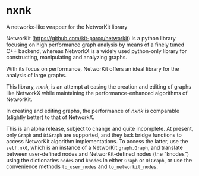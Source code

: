 # nxnk
A networkx-like wrapper for the NetworKit library

NetworKit (https://github.com/kit-parco/networkit) is a python library focusing on high performance graph analysis by means of a finely tuned C++ backend, whereas NetworkX is a widely used python-only library for constructing, manipulating and analyzing graphs.

With its focus on performance, NetworKit offers an ideal library for the analysis of large graphs.

This library, *nxnk*, is an attempt at easing the creation and editing of graphs like NetworkX while maintaining the performance-enhanced algorithms of NetworKit.

In creating and editing graphs, the performance of *nxnk* is comparable (slightly better) to that of NetworkX.

This is an alpha release, subject to change and quite incomplete. At present, only ```Graph``` and ```DiGraph``` are supported, and they lack bridge functions to access NetworKit algorithm implementations. To access the latter, use the ```self.nkG```, which is an instance of a NetworKit ```graph.Graph```, and translate between user-defined nodes and NetworKit-defined nodes (the "knodes") using the dictionaries ```nodes``` and ```knodes``` in either ```Graph``` or ```DiGraph```, or use the convenience methods ```to_user_nodes``` and ```to_networkit_nodes```.
